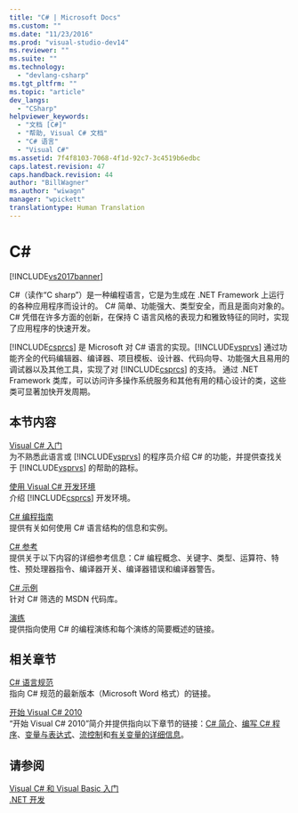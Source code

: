 ```yaml
---
title: "C# | Microsoft Docs"
ms.custom: ""
ms.date: "11/23/2016"
ms.prod: "visual-studio-dev14"
ms.reviewer: ""
ms.suite: ""
ms.technology: 
  - "devlang-csharp"
ms.tgt_pltfrm: ""
ms.topic: "article"
dev_langs: 
  - "CSharp"
helpviewer_keywords: 
  - "文档 [C#]"
  - "帮助, Visual C# 文档"
  - "C# 语言"
  - "Visual C#"
ms.assetid: 7f4f8103-7068-4f1d-92c7-3c4519b6edbc
caps.latest.revision: 47
caps.handback.revision: 44
author: "BillWagner"
ms.author: "wiwagn"
manager: "wpickett"
translationtype: Human Translation
---
```

# C#
[!INCLUDE[vs2017banner](../csharp/includes/vs2017banner.md)]

C\#（读作“C sharp”）是一种编程语言，它是为生成在 .NET Framework 上运行的各种应用程序而设计的。  C\# 简单、功能强大、类型安全，而且是面向对象的。  C\# 凭借在许多方面的创新，在保持 C 语言风格的表现力和雅致特征的同时，实现了应用程序的快速开发。  
  
 [!INCLUDE[csprcs](../csharp/includes/csprcs_md.md)] 是 Microsoft 对 C\# 语言的实现。[!INCLUDE[vsprvs](../csharp/includes/vsprvs_md.md)] 通过功能齐全的代码编辑器、编译器、项目模板、设计器、代码向导、功能强大且易用的调试器以及其他工具，实现了对 [!INCLUDE[csprcs](../csharp/includes/csprcs_md.md)] 的支持。  通过 .NET Framework 类库，可以访问许多操作系统服务和其他有用的精心设计的类，这些类可显著加快开发周期。  
  
## 本节内容  
 [Visual C\# 入门](../csharp/getting-started/getting-started-with-csharp.md)  
 为不熟悉此语言或 [!INCLUDE[vsprvs](../csharp/includes/vsprvs_md.md)] 的程序员介绍 C\# 的功能，并提供查找关于 [!INCLUDE[vsprvs](../csharp/includes/vsprvs_md.md)] 的帮助的路标。  
  
 [使用 Visual C\# 开发环境](/visual-studio/csharp-ide/using-the-visual-studio-development-environment-for-csharp)  
 介绍 [!INCLUDE[csprcs](../csharp/includes/csprcs_md.md)] 开发环境。  
  
 [C\# 编程指南](../csharp/programming-guide/index.md)  
 提供有关如何使用 C\# 语言结构的信息和实例。  
  
 [C\# 参考](../csharp/language-reference/index.md)  
 提供关于以下内容的详细参考信息：C\# 编程概念、关键字、类型、运算符、特性、预处理器指令、编译器开关、编译器错误和编译器警告。  
  
 [C\# 示例](http://code.msdn.microsoft.com/site/search?f%5B0%5D.Type=ProgrammingLanguage&f%5B0%5D.Value=C%23&f%5B0%5D.Text=C%23)  
 针对 C\# 筛选的 MSDN 代码库。  
  
 [演练](../csharp/walkthroughs.md)  
 提供指向使用 C\# 的编程演练和每个演练的简要概述的链接。  
  
## 相关章节  
 [C\# 语言规范](../csharp/language-reference/language-specification.md)  
 指向 C\# 规范的最新版本（Microsoft Word 格式）的链接。  
  
 [开始 Visual C\# 2010](http://go.microsoft.com/fwlink/?LinkId=221214)  
 “开始 Visual C\# 2010”简介并提供指向以下章节的链接：[C\# 简介](http://go.microsoft.com/fwlink/?LinkId=221226)、[编写 C\# 程序](http://go.microsoft.com/fwlink/?LinkId=221227)、[变量与表达式](http://go.microsoft.com/fwlink/?LinkId=221228)、[流控制](http://go.microsoft.com/fwlink/?LinkId=221229)和[有关变量的详细信息](http://go.microsoft.com/fwlink/?LinkId=221230)。  
  
## 请参阅  
 [Visual C\# 和 Visual Basic 入门](/visual-studio/ide/getting-started-with-visual-csharp-and-visual-basic)   
 [.NET 开发](../Topic/.NET%20Development.md)